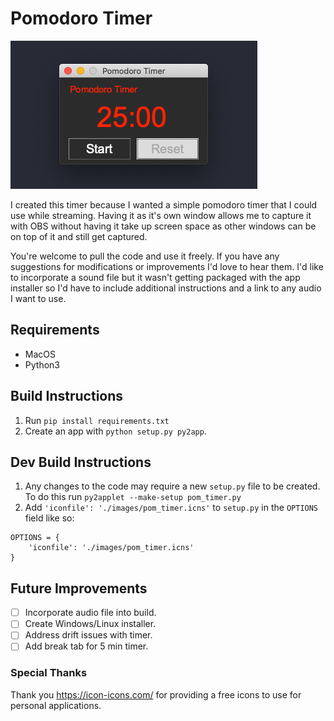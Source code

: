 # Pomodoro Timer

![Screen Shot of Pomo Timer](https://raw.githubusercontent.com/kshintaku/pomo_timer/main/images/ss.png)

I created this timer because I wanted a simple pomodoro timer that I could use while streaming. Having it as it's own window allows me to capture it with OBS without having it take up screen space as other windows can be on top of it and still get captured.

You're welcome to pull the code and use it freely. If you have any suggestions for modifications or improvements I'd love to hear them. I'd like to incorporate a sound file but it wasn't getting packaged with the app installer so I'd have to include additional instructions and a link to any audio I want to use.

## Requirements

- MacOS
- Python3

## Build Instructions

1. Run `pip install requirements.txt`
2. Create an app with `python setup.py py2app`.

## Dev Build Instructions

1. Any changes to the code may require a new `setup.py` file to be created. To do this run `py2applet --make-setup pom_timer.py`
2. Add `'iconfile': './images/pom_timer.icns'` to `setup.py` in the `OPTIONS` field like so:
~~~
OPTIONS = {
    'iconfile': './images/pom_timer.icns'
}
~~~


## Future Improvements

- [ ] Incorporate audio file into build.
- [ ] Create Windows/Linux installer.
- [ ] Address drift issues with timer.
- [ ] Add break tab for 5 min timer.

### Special Thanks

Thank you https://icon-icons.com/ for providing a free icons to use for personal applications.
